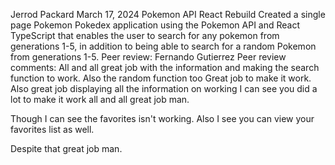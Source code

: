 Jerrod Packard
March 17, 2024
Pokemon API React Rebuild
Created a single page Pokemon Pokedex application using the Pokemon API and React TypeScript that enables the user to search for any pokemon from generations 1-5, in addition to being able to search for a random Pokemon from generations 1-5.
Peer review: Fernando Gutierrez
Peer review comments: All and all great job with the information and making the search function to work. Also the random function too Great job to make it work. Also great job displaying all the information on working I can see you did a lot to make it work all and all great job man.

 Though I can see the favorites isn't working. Also I see you can view your favorites list as well. 

Despite that great job man.